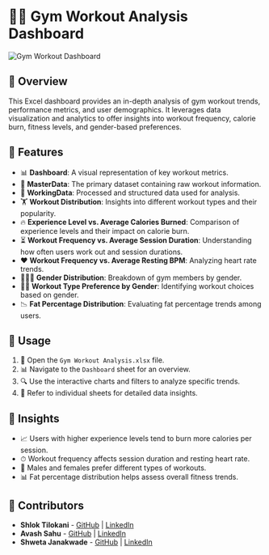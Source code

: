 # 🏋️‍♂️ Gym Workout Analysis Dashboard
![Gym Workout Dashboard](https://github.com/shloktilokani/Gym-Workout-Analysis/blob/main/Res/Recording%202025-02-26%20163006.gif)
## 📌 Overview

This Excel dashboard provides an in-depth analysis of gym workout trends, performance metrics, and user demographics. It leverages data visualization and analytics to offer insights into workout frequency, calorie burn, fitness levels, and gender-based preferences.

## 🚀 Features

- 📊 **Dashboard**: A visual representation of key workout metrics.
- 📂 **MasterData**: The primary dataset containing raw workout information.
- 🔄 **WorkingData**: Processed and structured data used for analysis.
- 🏋️ **Workout Distribution**: Insights into different workout types and their popularity.
- 🔥 **Experience Level vs. Average Calories Burned**: Comparison of experience levels and their impact on calorie burn.
- ⏳ **Workout Frequency vs. Average Session Duration**: Understanding how often users work out and session durations.
- ❤️ **Workout Frequency vs. Average Resting BPM**: Analyzing heart rate trends.
- 👨‍👩‍👧 **Gender Distribution**: Breakdown of gym members by gender.
- 🏃‍♂️ **Workout Type Preference by Gender**: Identifying workout choices based on gender.
- 📉 **Fat Percentage Distribution**: Evaluating fat percentage trends among users.

## 📖 Usage

1. 📂 Open the `Gym Workout Analysis.xlsx` file.
2. 📊 Navigate to the `Dashboard` sheet for an overview.
3. 🔍 Use the interactive charts and filters to analyze specific trends.
4. 📜 Refer to individual sheets for detailed data insights.

## 🔎 Insights

- 📈 Users with higher experience levels tend to burn more calories per session.
- ⏱ Workout frequency affects session duration and resting heart rate.
- 🚻 Males and females prefer different types of workouts.
- 📊 Fat percentage distribution helps assess overall fitness trends.

## 🤝 Contributors

- **Shlok Tilokani** - [GitHub](https://github.com/shloktilokani) | [LinkedIn](https://www.linkedin.com/in/shloktilokani/)
- **Avash Sahu** - [GitHub](https://github.com/avashsahu) | [LinkedIn](https://www.linkedin.com/in/avashsahu/)
- **Shweta Janakwade** - [GitHub](https://github.com/108Shweta) | [LinkedIn](https://www.linkedin.com/in/shweta-janakwade-a3698b236/)

